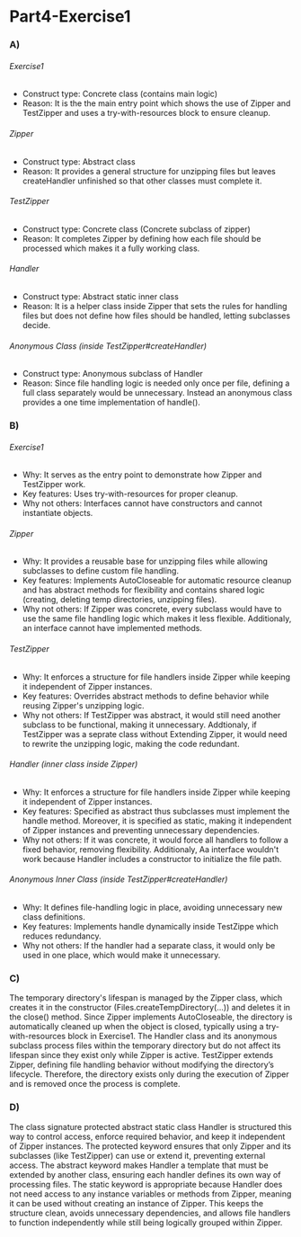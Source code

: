 # Part4-Exercise1

### A)

###### Exercise1
- Construct type: Concrete class (contains main logic)
- Reason: It is the the main entry point which shows the use of Zipper and TestZipper and uses a try-with-resources block to ensure cleanup.


###### Zipper

- Construct type: Abstract class
- Reason: It provides a general structure for unzipping files but leaves createHandler unfinished so that other classes must complete it.

###### TestZipper

- Construct type: Concrete class (Concrete subclass of zipper)
- Reason:  It completes Zipper by defining how each file should be processed which makes it a fully working class.

###### Handler 

- Construct type: Abstract static inner class 
- Reason: It is a helper class inside Zipper that sets the rules for handling files but does not define how files should be handled, letting subclasses decide.

###### Anonymous Class (inside TestZipper#createHandler)

- Construct type: Anonymous subclass of Handler
- Reason: Since file handling logic is needed only once per file, defining a full class separately would be unnecessary. Instead an anonymous class provides a one time implementation of handle().


### B)

###### Exercise1
- Why: It serves as the entry point to demonstrate how Zipper and TestZipper work.
- Key features: Uses try-with-resources for proper cleanup.
- Why not others: Interfaces cannot have constructors and cannot instantiate objects.


###### Zipper
- Why:  It provides a reusable base for unzipping files while allowing subclasses to define custom file handling.
- Key features: Implements AutoCloseable for automatic resource cleanup and has abstract methods for flexibility and contains shared logic (creating, deleting temp directories, unzipping files). 
- Why not others: If Zipper was concrete, every subclass would have to use the same file handling logic which makes it less flexible. Additionaly, an interface cannot have implemented methods.

  
###### TestZipper
- Why: It enforces a structure for file handlers inside Zipper while keeping it independent of Zipper instances.
- Key features: Overrides abstract methods to define behavior while reusing Zipper's unzipping logic.
- Why not others: If TestZipper was abstract, it would still need another subclass to be functional, making it unnecessary. Addtionaly, if TestZipper was a seprate class without Extending Zipper, it would need to rewrite the unzipping logic, making the code redundant.

  
###### Handler (inner class inside Zipper)
- Why: It enforces a structure for file handlers inside Zipper while keeping it independent of Zipper instances.
- Key features: Specified as abstract thus subclasses must implement the handle method. Moreover, it is specified as static, making it independent of Zipper instances and preventing unnecessary dependencies.
- Why not others: If it was concrete, it would force all handlers to follow a fixed behavior, removing flexibility. Additionaly, Aa interface wouldn't work because Handler includes a constructor to initialize the file path.


###### Anonymous Inner Class (inside TestZipper#createHandler)
- Why: It defines file-handling logic in place, avoiding unnecessary new class definitions.
- Key features: Implements handle dynamically inside TestZippe which reduces redundancy.
- Why not others: If the handler had a separate class, it would only be used in one place, which would make it unnecessary.


### C)

The temporary directory's lifespan is managed by the Zipper class, which creates it in the constructor (Files.createTempDirectory(...)) and deletes it in the close() method. Since Zipper implements AutoCloseable, the directory is automatically cleaned up when the object is closed, typically using a try-with-resources block in Exercise1. The Handler class and its anonymous subclass process files within the temporary directory but do not affect its lifespan since they exist only while Zipper is active. TestZipper extends Zipper, defining file handling behavior without modifying the directory’s lifecycle. Therefore, the directory exists only during the execution of Zipper and is removed once the process is complete. 


### D)

The class signature protected abstract static class Handler is structured this way to control access, enforce required behavior, and keep it independent of Zipper instances. The protected keyword ensures that only Zipper and its subclasses (like TestZipper) can use or extend it, preventing external access. The abstract keyword makes Handler a template that must be extended by another class, ensuring each handler defines its own way of processing files. The static keyword is appropriate because Handler does not need access to any instance variables or methods from Zipper, meaning it can be used without creating an instance of Zipper. This keeps the structure clean, avoids unnecessary dependencies, and allows file handlers to function independently while still being logically grouped within Zipper.











